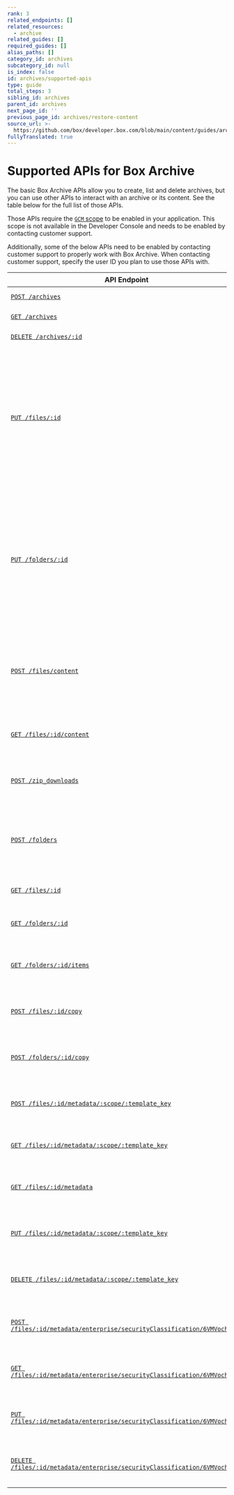 ```yaml
---
rank: 3
related_endpoints: []
related_resources:
  - archive
related_guides: []
required_guides: []
alias_paths: []
category_id: archives
subcategory_id: null
is_index: false
id: archives/supported-apis
type: guide
total_steps: 3
sibling_id: archives
parent_id: archives
next_page_id: ''
previous_page_id: archives/restore-content
source_url: >-
  https://github.com/box/developer.box.com/blob/main/content/guides/archives/supported-apis.md
fullyTranslated: true
---
```

# Supported APIs for Box Archive

The basic Box Archive APIs allow you to create, list and delete archives, but you can use other APIs to interact with an archive or its content. See the table below for the full list of those APIs.

<Message type="notice">

Those APIs require the [`GCM` scope][GCM scope] to be enabled in your application. This scope is not available in the Developer Console and needs to be enabled by contacting customer support.

Additionally, some of the below APIs need to be enabled by contacting customer support to properly work with Box Archive. When contacting customer support, specify the user ID you plan to use those APIs with.

</Message>

| API Endpoint                                                                                                      | 説明                                                                                                                                                                                                 |
| ----------------------------------------------------------------------------------------------------------------- | -------------------------------------------------------------------------------------------------------------------------------------------------------------------------------------------------- |
| [`POST /archives`][Create archive]                                                                                | Create an archive.                                                                                                                                                                                 |
| [`GET /archives`][List archives]                                                                                  | List all archives.                                                                                                                                                                                 |
| [`DELETE /archives/:id`][Delete archive]                                                                          | Delete an archive.                                                                                                                                                                                 |
| [`PUT /files/:id`][Update file]                                                                                   | Add a file to an archive, restore a file from an archive, or move file within/between archives. Other updates to the file are not allowed. Requires contacting customer support to enable.         |
| [`PUT /folders/:id`][Update folder]                                                                               | Add a folder to an archive, restore a folder from an archive, or move folder within/between archives. Other updates to the folder are not allowed. Requires contacting customer support to enable. |
| [`POST /files/content`][Upload file]                                                                              | Upload a file to an archive or to folder within archive. Requires contacting customer support to enable.                                                                                           |
| [`GET /files/:id/content`][Download file]                                                                         | Download a file from an archive or from folder within archive.                                                                                                                                     |
| [`POST /zip_downloads`][Download zip]                                                                             | Download a zip file of an archive or of a folder within archive.                                                                                                                                   |
| [`POST /folders`][Create folder within archive]                                                                   | Create a folder within an archive. Requires contacting customer support to enable.                                                                                                                 |
| [`GET /files/:id`][Get file details]                                                                              | Get details of a file within an archive.                                                                                                                                                           |
| [`GET /folders/:id`][Get folder details]                                                                          | Get details of archive or a folder within an archive.                                                                                                                                              |
| [`GET /folders/:id/items`][List folder items]                                                                     | List items within an archive or a folder within an archive.                                                                                                                                        |
| [`POST /files/:id/copy`][Copy file]                                                                               | Copy a file within an archive or to another archive.                                                                                                                                               |
| [`POST /folders/:id/copy`][Copy folder]                                                                           | Copy a folder within an archive or to another archive.                                                                                                                                             |
| [`POST /files/:id/metadata/:scope/:template_key`][Create metadata on file]                                        | Create metadata instance on a file within an archive.                                                                                                                                              |
| [`GET /files/:id/metadata/:scope/:template_key`][View metadata on file]                                           | View metadata instance on a file within an archive.                                                                                                                                                |
| [`GET /files/:id/metadata`][List metadata on file]                                                                | List all metadata instances on a file within an archive.                                                                                                                                           |
| [`PUT /files/:id/metadata/:scope/:template_key`][Update metadata on file]                                         | Update metadata instance on a file within an archive.                                                                                                                                              |
| [`DELETE /files/:id/metadata/:scope/:template_key`][Delete metadata on file]                                      | Delete metadata instance on a file within an archive.                                                                                                                                              |
| [`POST /files/:id/metadata/enterprise/securityClassification/6VMVochwUWo`][Create classification label on file]   | Create a classification label on a file within an archive.                                                                                                                                         |
| [`GET /files/:id/metadata/enterprise/securityClassification/6VMVochwUWo`][View classification label on file]      | View a classification label on a file within an archive.                                                                                                                                           |
| [`PUT /files/:id/metadata/enterprise/securityClassification/6VMVochwUWo`][Update classification label on file]    | Update a classification label on a file within an archive.                                                                                                                                         |
| [`DELETE /files/:id/metadata/enterprise/securityClassification/6VMVochwUWo`][Delete classification label on file] | Delete a classification label on a file within an archive.                                                                                                                                         |

[Create archive]: https://developer.box.com/reference/v2025.0/post-archives/

[List archives]: https://developer.box.com/reference/v2025.0/get-archives/

[Delete archive]: https://developer.box.com/reference/v2025.0/delete-archives-id/

[Update file]: e://put-files-id

[Update folder]: e://put-folders-id

[Upload file]: e://post-files-content

[Download file]: e://get-files-id-content

[Download zip]: e://post-zip-downloads

[Create folder within archive]: e://post-folders

[Get file details]: e://get-files-id

[Get folder details]: e://get-folders-id

[List folder items]: e://get-folders-id-items

[Copy file]: e://post-files-id-copy

[Copy folder]: e://post-folders-id-copy

[Create metadata on file]: e://post-files-id-metadata-id-id

[View metadata on file]: e://get-files-id-metadata-id-id

[List metadata on file]: e://get-files-id-metadata

[Update metadata on file]: e://put-files-id-metadata-id-id

[Delete metadata on file]: e://delete-files-id-metadata-id-id

[Create classification label on file]: e://post-files-id-metadata-enterprise-securityClassification-6VMVochwUWo

[View classification label on file]: e://get-files-id-metadata-enterprise-securityClassification-6VMVochwUWo

[Update classification label on file]: e://put-files-id-metadata-enterprise-securityClassification-6VMVochwUWo

[Delete classification label on file]: e://delete-files-id-metadata-enterprise-securityClassification-6VMVochwUWo

[GCM scope]: https://developer.box.com/guides/api-calls/permissions-and-errors/scopes/#global-content-manager-gcm
